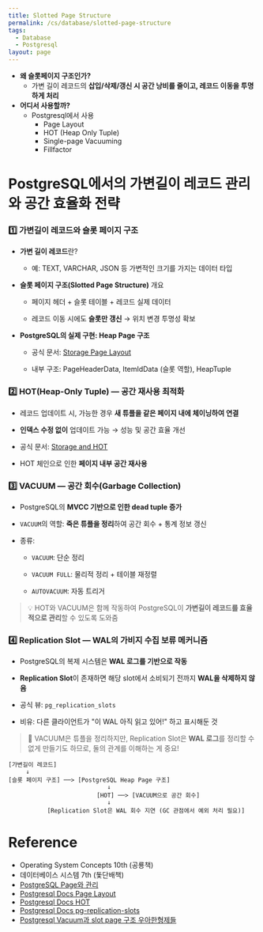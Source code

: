 ```yaml
---
title: Slotted Page Structure
permalink: /cs/database/slotted-page-structure
tags:
  - Database
  - Postgresql
layout: page
---
```


- **왜 슬롯페이지 구조인가?** 
	- 가변 길이 레코드의 **삽입/삭제/갱신 시 공간 낭비를 줄이고, 레코드 이동을 투명하게 처리** 
- **어디서 사용할까?** 
	- Postgresql에서 사용
		- Page Layout
		- HOT (Heap Only Tuple)
		- Single-page Vacuuming
		- Fillfactor

# PostgreSQL에서의 가변길이 레코드 관리와 공간 효율화 전략

### 1️⃣ 가변길이 레코드와 슬롯 페이지 구조

- **가변 길이 레코드**란?
    
    - 예: TEXT, VARCHAR, JSON 등 가변적인 크기를 가지는 데이터 타입
        
- **슬롯 페이지 구조(Slotted Page Structure)** 개요
    
    - 페이지 헤더 + 슬롯 테이블 + 레코드 실제 데이터
        
    - 레코드 이동 시에도 **슬롯만 갱신** → 위치 변경 투명성 확보
        
- **PostgreSQL의 실제 구현: Heap Page 구조**
    
    - 공식 문서: [Storage Page Layout](https://www.postgresql.org/docs/current/storage-page-layout.html)
        
    - 내부 구조: PageHeaderData, ItemIdData (슬롯 역할), HeapTuple

### 2️⃣ HOT(Heap-Only Tuple) — 공간 재사용 최적화

- 레코드 업데이트 시, 가능한 경우 **새 튜플을 같은 페이지 내에 체이닝하여 연결**
    
- **인덱스 수정 없이** 업데이트 가능 → 성능 및 공간 효율 개선
    
- 공식 문서: [Storage and HOT](https://www.postgresql.org/docs/current/storage-hot.html)
    
- HOT 체인으로 인한 **페이지 내부 공간 재사용**

### 3️⃣ VACUUM — 공간 회수(Garbage Collection)

- PostgreSQL의 **MVCC 기반으로 인한 dead tuple 증가**
    
- `VACUUM`의 역할: **죽은 튜플을 정리**하여 공간 회수 + 통계 정보 갱신
    
- 종류:
    
    - `VACUUM`: 단순 정리
        
    - `VACUUM FULL`: 물리적 정리 + 테이블 재정렬
        
    - `AUTOVACUUM`: 자동 트리거
        

> 💡 HOT와 VACUUM은 함께 작동하여 PostgreSQL이 **가변길이 레코드를 효율적으로 관리**할 수 있도록 도와줌


### 4️⃣ Replication Slot — WAL의 가비지 수집 보류 메커니즘

- PostgreSQL의 복제 시스템은 **WAL 로그를 기반으로 작동**
    
- **Replication Slot**이 존재하면 해당 slot에서 소비되기 전까지 **WAL을 삭제하지 않음**
    
- 공식 뷰: `pg_replication_slots`
    
- 비유: 다른 클라이언트가 "이 WAL 아직 읽고 있어!" 하고 표시해둔 것
    

> 🔄 VACUUM은 튜플을 정리하지만, Replication Slot은 **WAL 로그**를 정리할 수 없게 만들기도 하므로, 둘의 관계를 이해하는 게 중요!


```
[가변길이 레코드]
     ↓
[슬롯 페이지 구조] ──> [PostgreSQL Heap Page 구조]
                            ↓
                         [HOT] ──> [VACUUM으로 공간 회수]
                            ↓
           [Replication Slot은 WAL 회수 지연 (GC 관점에서 예외 처리 필요)]
```


# Reference

- Operating System Concepts 10th (공룡책)
- 데이터베이스 시스템 7th (돛단배책)
- [PostgreSQL Page와 관리](https://blog.ex-em.com/1764) 
- [Postgresql Docs Page Layout](https://www.postgresql.org/docs/current/storage-page-layout.html) 
- [Postgresql Docs HOT](https://www.postgresql.org/docs/current/storage-hot.html?utm_source=chatgpt.com) 
- [Postgresql Docs pg-replication-slots](https://www.postgresql.org/docs/9.4/catalog-pg-replication-slots.html) 
- [Postgresql Vacuum과 slot page 구조 우아한형제들](https://techblog.woowahan.com/9478/) 


